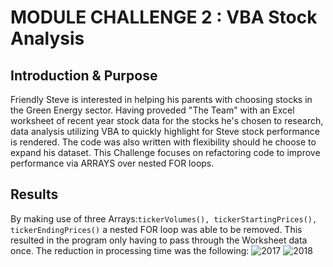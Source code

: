 # MODULE CHALLENGE 2 : VBA Stock Analysis

## Introduction & Purpose

Friendly Steve is interested in helping his parents with choosing stocks in the Green Energy sector. Having proveded "The Team" with an
Excel worksheet of recent year stock data for the stocks he's chosen to research, data analysis utilizing VBA to quickly highlight for Steve
stock performance is rendered. The code was also written with flexibility should he choose to expand his dataset. This Challenge focuses on 
refactoring code to improve performance via ARRAYS over nested FOR loops.

## Results

By making use of three Arrays:```tickerVolumes(), tickerStartingPrices(), tickerEndingPrices()``` a nested FOR loop was able to be removed. This
resulted in the program only having to pass through the Worksheet data once. The reduction in processing time was the following:
![2017](/Resources/VBA_Challenge_2017.png)
![2018](/Resources/VBA_Challenge_2018.png)



